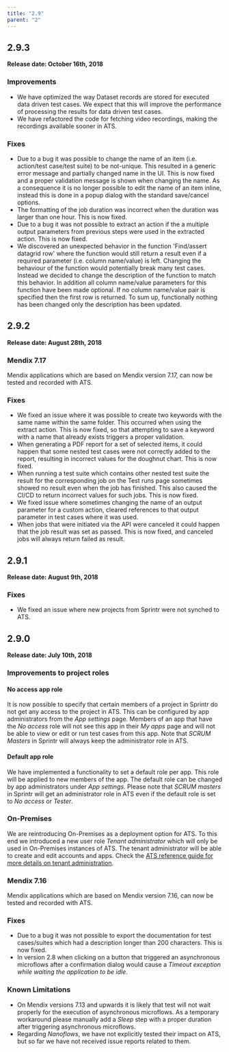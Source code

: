 ```yaml
---
title: "2.9"
parent: "2"
---
```


## 2.9.3

**Release date: October 16th, 2018**

### Improvements

* We have optimized the way Dataset records are stored for executed data driven test cases. We expect that this will improve the performance of processing the results for data driven test cases.
* We have refactored the code for fetching video recordings, making the recordings available sooner in ATS.

### Fixes

* Due to a bug it was possible to change the name of an item (i.e. action/test case/test suite) to be not-unique. This resulted in a generic error message and partially changed name in the UI. This is now fixed and a proper validation message is shown when changing the name. As a consequence it is no longer possible to edit the name of an item inline, instead this is done in a popup dialog with the standard save/cancel options.
* The formatting of the job duration was incorrect when the duration was larger than one hour. This is now fixed.
* Due to a bug it was not possible to extract an action if the a multiple output parameters from previous steps were used in the extracted action. This is now fixed.
* We discovered an unexpected behavior in the function 'Find/assert datagrid row' where the function would still return a result even if a required parameter (i.e. column name/value) is left. Changing the behaviour of the function would potentially break many test cases. Instead we decided to change the description of the function to match this behavior. In addition all column name/value parameters for this function have been made optional. If no column name/value pair is specified then the first row is returned. To sum up, functionally nothing has been changed only the description has been updated.

## 2.9.2

**Release date: August 28th, 2018**

### Mendix 7.17

Mendix applications which are based on Mendix version 7.17, can now be tested and recorded with ATS.

### Fixes

* We fixed an issue where it was possible to create two keywords with the same name within the same folder. This occurred when using the extract action. This is now fixed, so that attempting to save a keyword with a name that already exists triggers a proper validation.
* When generating a PDF report for a set of selected items, it could happen that some nested test cases were not correctly added to the report, resulting in incorrect values for the doughnut chart. This is now fixed.
* When running a test suite which contains other nested test suite the result for the corresponding job on the Test runs page sometimes showed no result even when the job has finished. This also caused the CI/CD to return incorrect values for such jobs. This is now fixed. 
* We fixed issue where sometimes changing the name of an output parameter for a custom action, cleared references to that output parameter in test cases where it was used.
* When jobs that were initiated via the API were canceled it could happen that the job result was set as passed. This is now fixed, and canceled jobs will always return failed as result. 

## 2.9.1

**Release date: August 9th, 2018**

### Fixes

* We fixed an issue where new projects from Sprintr were not synched to ATS.

## 2.9.0

**Release date: July 10th, 2018**

### Improvements to project roles

#### No access app role

It is now possible to specify that certain members of a project in Sprintr do not get any access to the project in ATS. This can be configured by app administrators from the _App settings_ page. Members of an app that have the _No access_ role will not see this app in their _My apps_ page and will not be able to view or edit or run test cases from this app. Note that _SCRUM Masters_ in Sprintr will always keep the administrator role in ATS.

#### Default app role

We have implemented a functionality to set a default role per app. This role will be applied to new members of the app. The default role can be changed by app administrators under _App settings_. Please note that _SCRUM masters_ in Sprintr will get an administrator role in ATS even if the default role is set to _No access_ or _Tester_.

### On-Premises

We are reintroducing On-Premises as a deployment option for ATS. To this end we introduced a new user role _Tenant administrator_ which will only be used in On-Premises instances of ATS. The tenant administrator will be able to create and edit accounts and apps. Check the [ATS reference guide for more details on tenant administration](./../../ats/refguide/rg-version-2/administration.md).

### Mendix 7.16

Mendix applications which are based on Mendix version 7.16, can now be tested and recorded with ATS.

### Fixes

* Due to a bug it was not possible to export the documentation for test cases/suites which had a description longer than 200 characters. This is now fixed.
* In version 2.8 when clicking on a button that triggered an asynchronous microflows after a confirmation dialog would cause a _Timeout exception while waiting the application to be idle_. 

### Known Limitations

* On Mendix versions 7.13 and upwards it is likely that test will not wait properly for the execution of asynchronous microflows. As a temporary workaround please manually add a _Sleep_ step with a proper duration after triggering asynchronous microflows.
* Regarding _Nanoflows_, we have not explicitly tested their impact on ATS, but so far we have not received issue reports related to them.
